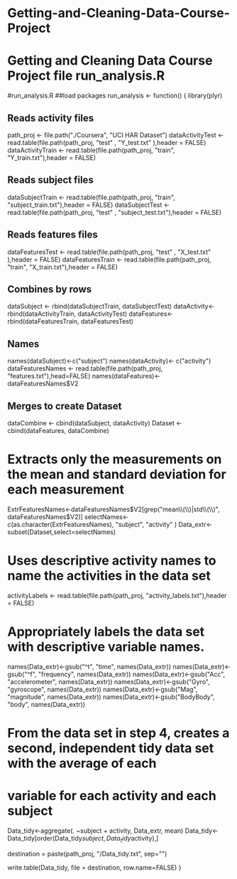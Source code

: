 # Getting-and-Cleaning-Data-Course-Project
# Getting and Cleaning Data Course Project file run_analysis.R

#run_analysis.R
##load packages
run_analysis <- function()
{
  library(plyr)
  
  ## Reads activity files
  path_proj <- file.path("./Coursera", "UCI HAR Dataset")
  dataActivityTest  <- read.table(file.path(path_proj, "test" , "Y_test.txt" ),header = FALSE)
  dataActivityTrain <- read.table(file.path(path_proj, "train", "Y_train.txt"),header = FALSE)

  ## Reads subject files
  dataSubjectTrain <- read.table(file.path(path_proj, "train", "subject_train.txt"),header = FALSE)
  dataSubjectTest  <- read.table(file.path(path_proj, "test" , "subject_test.txt"),header = FALSE)
  
  ## Reads features files
  dataFeaturesTest  <- read.table(file.path(path_proj, "test" , "X_test.txt" ),header = FALSE)
  dataFeaturesTrain <- read.table(file.path(path_proj, "train", "X_train.txt"),header = FALSE)
  
  ## Combines by rows
  dataSubject <- rbind(dataSubjectTrain, dataSubjectTest)
  dataActivity<- rbind(dataActivityTrain, dataActivityTest)
  dataFeatures<- rbind(dataFeaturesTrain, dataFeaturesTest)
  
  ## Names
  names(dataSubject)<-c("subject")
  names(dataActivity)<- c("activity")
  dataFeaturesNames <- read.table(file.path(path_proj, "features.txt"),head=FALSE)
  names(dataFeatures)<- dataFeaturesNames$V2
  
  ## Merges to create Dataset
  dataCombine <- cbind(dataSubject, dataActivity)
  Dataset <- cbind(dataFeatures, dataCombine)
  
  # Extracts only the measurements on the mean and standard deviation for each measurement
  ExtrFeaturesNames<-dataFeaturesNames$V2[grep("mean\\(\\)|std\\(\\)", dataFeaturesNames$V2)]
  selectNames<-c(as.character(ExtrFeaturesNames), "subject", "activity" )
  Data_extr<-subset(Dataset,select=selectNames)
  
  # Uses descriptive activity names to name the activities in the data set
  activityLabels <- read.table(file.path(path_proj, "activity_labels.txt"),header = FALSE)
  
  # Appropriately labels the data set with descriptive variable names.
  names(Data_extr)<-gsub("^t", "time", names(Data_extr))
  names(Data_extr)<-gsub("^f", "frequency", names(Data_extr))
  names(Data_extr)<-gsub("Acc", "accelerometer", names(Data_extr))
  names(Data_extr)<-gsub("Gyro", "gyroscope", names(Data_extr))
  names(Data_extr)<-gsub("Mag", "magnitude", names(Data_extr))
  names(Data_extr)<-gsub("BodyBody", "body", names(Data_extr))
  
  # From the data set in step 4, creates a second, independent tidy data set with the average of each 
  # variable for each activity and each subject
  Data_tidy<-aggregate(. ~subject + activity, Data_extr, mean)
  Data_tidy<-Data_tidy[order(Data_tidy$subject,Data_tidy$activity),]
  
  destination = paste(path_proj, "/Data_tidy.txt", sep="")

  write.table(Data_tidy, file = destination, row.name=FALSE)
}
